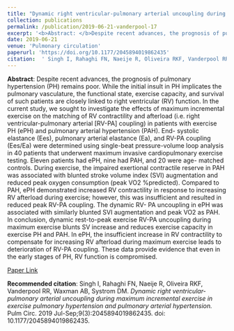 ```yaml
--- 
title: "Dynamic right ventricular-pulmonary arterial uncoupling during maximum incremental exercise in exercise pulmonary hypertension and pulmonary arterial hypertension." 
collection: publications 
permalink: /publication/2019-06-21-vanderpool-17 
excerpt: '<b>Abstract: </b>Despite recent advances, the prognosis of pulmonary hypertension (PH) remains poor. While the initial insult in PH implicates the pulmonary vasculature, the functional state, exercise capacity, and survival of such patients are closely linked to right ventricular (RV) function. In the current study, we sought to [...]' 
date: 2019-06-21 
venue: 'Pulmonary circulation' 
paperurl: 'https://doi.org/10.1177/2045894019862435' 
citation:  ' Singh I, Rahaghi FN, Naeije R, Oliveira RKF, Vanderpool RR, Waxman AB, Systrom DM. <i>Dynamic right ventricular-pulmonary arterial uncoupling during maximum incremental exercise in exercise pulmonary hypertension and pulmonary arterial hypertension.</i> Pulm Circ. 2019 Jul-Sep;9(3):2045894019862435. doi: 10.1177/2045894019862435.' 
--- 
```

<b>Abstract</b>:  Despite recent advances, the prognosis of pulmonary hypertension (PH) remains poor. While the initial insult in PH implicates the pulmonary vasculature, the functional state, exercise capacity, and survival of such patients are closely linked to right ventricular (RV) function. In the current study, we sought to investigate the effects of maximum incremental exercise on the matching of RV contractility and afterload (i.e. right ventricular-pulmonary arterial [RV-PA] coupling) in patients with exercise PH (ePH) and pulmonary arterial hypertension (PAH). End- systolic elastance (Ees), pulmonary arterial elastance (Ea), and RV-PA coupling (Ees/Ea) were determined using single-beat pressure-volume loop analysis in 40 patients that underwent maximum invasive cardiopulmonary exercise testing. Eleven patients had ePH, nine had PAH, and 20 were age- matched controls. During exercise, the impaired exertional contractile reserve in PAH was associated with blunted stroke volume index (SVI) augmentation and reduced peak oxygen consumption (peak VO2 %predicted). Compared to PAH, ePH demonstrated increased RV contractility in response to increasing RV afterload during exercise; however, this was insufficient and resulted in reduced peak RV-PA coupling. The dynamic RV- PA uncoupling in ePH was associated with similarly blunted SVI augmentation and peak VO2 as PAH. In conclusion, dynamic rest-to-peak exercise RV-PA uncoupling during maximum exercise blunts SV increase and reduces exercise capacity in exercise PH and PAH. In ePH, the insufficient increase in RV contractility to compensate for increasing RV afterload during maximum exercise leads to deterioration of RV-PA coupling. These data provide evidence that even in the early stages of PH, RV function is compromised.  
 
[Paper Link](https://doi.org/10.1177/2045894019862435) 
 
<b>Recommended citation</b>:  Singh I, Rahaghi FN, Naeije R, Oliveira RKF, Vanderpool RR, Waxman AB, Systrom DM. <i>Dynamic right ventricular-pulmonary arterial uncoupling during maximum incremental exercise in exercise pulmonary hypertension and pulmonary arterial hypertension.</i> Pulm Circ. 2019 Jul-Sep;9(3):2045894019862435. doi: 10.1177/2045894019862435. 
